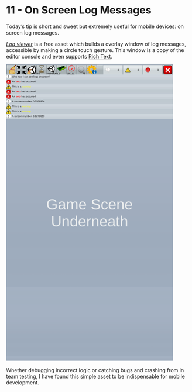 # 11 - On Screen Log Messages

Today’s tip is short and sweet but extremely useful for mobile devices: on screen log messages.

[*Log viewer*](https://www.assetstore.unity3d.com/en/#!/content/12047) is a free asset which builds a overlay window of log messages, accessible by making a circle touch gesture. This window is a copy of the editor console and even supports [Rich Text](https://github.com/defuncart/unity-tips-tricks/tree/master/%2302-RichText).

![](images/onScreenLogMessages1.png)

Whether debugging incorrect logic or catching bugs and crashing from in team testing, I have found this simple asset to be indispensable for mobile development.
